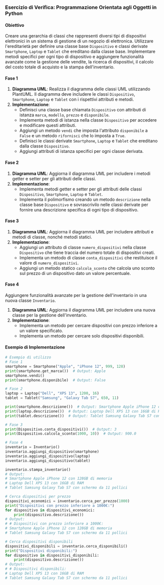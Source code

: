 ### Esercizio di Verifica: Programmazione Orientata agli Oggetti in Python

#### Obiettivo
Creare una gerarchia di classi che rappresenti diversi tipi di dispositivi elettronici in un sistema di gestione di un negozio di elettronica. Utilizzare l'ereditarietà per definire una classe base `Dispositivo` e classi derivate `Smartphone`, `Laptop` e `Tablet` che ereditano dalla classe base. Implementare metodi specifici per ogni tipo di dispositivo e aggiungere funzionalità avanzate come la gestione delle vendite, la ricerca di dispositivi, il calcolo del costo totale di acquisto e la stampa dell'inventario.

#### Fase 1
1. **Diagramma UML**: Realizza il diagramma delle classi UML utilizzando PlantUML. Il diagramma deve includere le classi `Dispositivo`, `Smartphone`, `Laptop` e `Tablet` con i rispettivi attributi e metodi.
2. **Implementazione**:
    - Definisci una classe base chiamata `Dispositivo` con attributi di istanza `marca`, `modello`, `prezzo` e `disponibile`.
    - Implementa metodi di istanza nella classe `Dispositivo` per accedere e modificare questi attributi.
    - Aggiungi un metodo `vendi` che imposta l'attributo `disponibile` a `False` e un metodo `rifornisci` che lo imposta a `True`.
    - Definisci le classi derivate `Smartphone`, `Laptop` e `Tablet` che ereditano dalla classe `Dispositivo`. 
    - Aggiungi attributi di istanza specifici per ogni classe derivata.

#### Fase 2
1. **Diagramma UML**: Aggiorna il diagramma UML per includere i metodi getter e setter per gli attributi delle classi.
2. **Implementazione**:
    - Implementa metodi getter e setter per gli attributi delle classi `Dispositivo`, `Smartphone`, `Laptop` e `Tablet`.
    - Implementa il polimorfismo creando un metodo `descrizione` nella classe base `Dispositivo` e sovrascrivilo nelle classi derivate per fornire una descrizione specifica di ogni tipo di dispositivo.

#### Fase 3
1. **Diagramma UML**: Aggiorna il diagramma UML per includere attributi e metodi di classe, nonché metodi statici.
2. **Implementazione**:
    - Aggiungi un attributo di classe `numero_dispositivi` nella classe `Dispositivo` che tiene traccia del numero totale di dispositivi creati.
    - Implementa un metodo di classe `conta_dispositivi` che restituisce il valore di `numero_dispositivi`.
    - Aggiungi un metodo statico `calcola_sconto` che calcola uno sconto sul prezzo di un dispositivo dato un valore percentuale.

#### Fase 4
Aggiungere funzionalità avanzate per la gestione dell'inventario in una nuova classe `Inventario`.

1. **Diagramma UML**: Aggiorna il diagramma UML per includere una nuova classe per la gestione dell'inventario.
2. **Implementazione**:
    - Implementa un metodo per cercare dispositivi con prezzo inferiore a un valore specificato.
    - Implementa un metodo per cercare solo dispositivi disponibili.

#### Esempio di Implementazione

```python
# Esempio di utilizzo
# Fase 1
smartphone = Smartphone("Apple", "iPhone 12", 999, 128)
print(smartphone.get_marca())  # Output: Apple
smartphone.vendi()
print(smartphone.disponibile)  # Output: False

# Fase 2
laptop = Laptop("Dell", "XPS 13", 1200, 16)
tablet = Tablet("Samsung", "Galaxy Tab S7", 650, 11)

print(smartphone.descrizione())  # Output: Smartphone Apple iPhone 12 con 128GB di memoria
print(laptop.descrizione())  # Output: Laptop Dell XPS 13 con 16GB di RAM
print(tablet.descrizione())  # Output: Tablet Samsung Galaxy Tab S7 con schermo da 11 pollici

# Fase 3
print(Dispositivo.conta_dispositivi())  # Output: 3
print(Dispositivo.calcola_sconto(1000, 10))  # Output: 900.0

# Fase 4
inventario = Inventario()
inventario.aggiungi_dispositivo(smartphone)
inventario.aggiungi_dispositivo(laptop)
inventario.aggiungi_dispositivo(tablet)

inventario.stampa_inventario()
# Output: 
# Smartphone Apple iPhone 12 con 128GB di memoria
# Laptop Dell XPS 13 con 16GB di RAM
# Tablet Samsung Galaxy Tab S7 con schermo da 11 pollici

# Cerca dispositivi per prezzo
dispositivi_economici = inventario.cerca_per_prezzo(1000)
print("Dispositivi con prezzo inferiore a 1000€:")
for dispositivo in dispositivi_economici:
    print(dispositivo.descrizione())
# Output:
# # Dispositivi con prezzo inferiore a 1000€:
# Smartphone Apple iPhone 12 con 128GB di memoria
# Tablet Samsung Galaxy Tab S7 con schermo da 11 pollici

# Cerca dispositivi disponibili
dispositivi_disponibili = inventario.cerca_disponibili()
print("Dispositivi disponibili:")
for dispositivo in dispositivi_disponibili:
    print(dispositivo.descrizione())
# Output:
# # Dispositivi disponibili:
# Laptop Dell XPS 13 con 16GB di RAM
# Tablet Samsung Galaxy Tab S7 con schermo da 11 pollici
